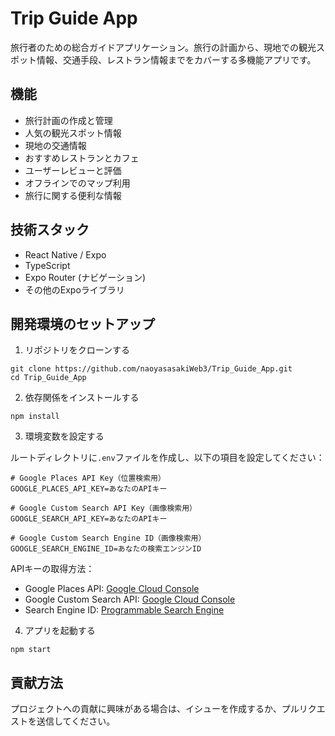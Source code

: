 # Trip Guide App

旅行者のための総合ガイドアプリケーション。旅行の計画から、現地での観光スポット情報、交通手段、レストラン情報までをカバーする多機能アプリです。

## 機能

- 旅行計画の作成と管理
- 人気の観光スポット情報
- 現地の交通情報
- おすすめレストランとカフェ
- ユーザーレビューと評価
- オフラインでのマップ利用
- 旅行に関する便利な情報

## 技術スタック

- React Native / Expo
- TypeScript
- Expo Router (ナビゲーション)
- その他のExpoライブラリ

## 開発環境のセットアップ

1. リポジトリをクローンする
```
git clone https://github.com/naoyasasakiWeb3/Trip_Guide_App.git
cd Trip_Guide_App
```

2. 依存関係をインストールする
```
npm install
```

3. 環境変数を設定する

ルートディレクトリに`.env`ファイルを作成し、以下の項目を設定してください：

```
# Google Places API Key（位置検索用）
GOOGLE_PLACES_API_KEY=あなたのAPIキー

# Google Custom Search API Key（画像検索用）
GOOGLE_SEARCH_API_KEY=あなたのAPIキー

# Google Custom Search Engine ID（画像検索用）
GOOGLE_SEARCH_ENGINE_ID=あなたの検索エンジンID
```

APIキーの取得方法：
- Google Places API: [Google Cloud Console](https://console.cloud.google.com/apis/library/places-backend.googleapis.com)
- Google Custom Search API: [Google Cloud Console](https://console.cloud.google.com/apis/library/customsearch.googleapis.com)
- Search Engine ID: [Programmable Search Engine](https://programmablesearchengine.google.com/)

4. アプリを起動する
```
npm start
```

## 貢献方法

プロジェクトへの貢献に興味がある場合は、イシューを作成するか、プルリクエストを送信してください。 